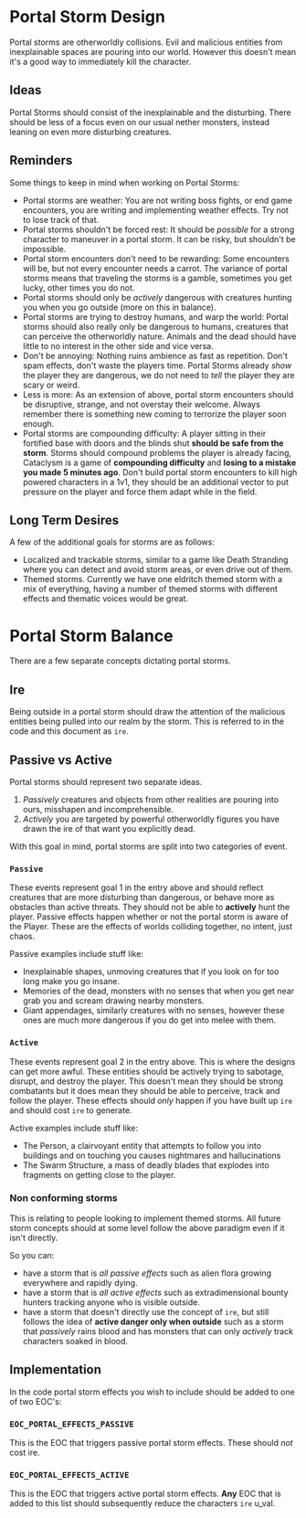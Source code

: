 # Portal Storm Design
Portal storms are otherworldly collisions. Evil and malicious entities from inexplainable spaces are pouring into our world. However this doesn't mean it's a good way to immediately kill the character.

## Ideas
Portal Storms should consist of the inexplainable and the disturbing.  There should be less of a focus even on our usual nether monsters, instead leaning on even more disturbing creatures. 

## Reminders
Some things to keep in mind when working on Portal Storms:
* Portal storms are weather: You are not writing boss fights, or end game encounters, you are writing and implementing weather effects. Try not to lose track of that.
* Portal storms shouldn't be forced rest: It should be *possible* for a strong character to maneuver in a portal storm. It can be risky, but shouldn't be impossible.
* Portal storm encounters don't need to be rewarding: Some encounters will be, but not every encounter needs a carrot. The variance of portal storms means that traveling the storms is a gamble, sometimes you get lucky, other times you do not.
* Portal storms should only be *actively* dangerous with creatures hunting you when you go outside (more on this in balance).
* Portal storms are trying to destroy humans, and warp the world: Portal storms should also really only be dangerous to humans, creatures that can perceive the otherworldly nature. Animals and the dead should have little to no interest in the other side and vice versa.
* Don't be annoying: Nothing ruins ambience as fast as repetition. Don't spam effects, don't waste the players time. Portal Storms already *show* the player they are dangerous, we do not need to *tell* the player they are scary or weird.
* Less is more: As an extension of above, portal storm encounters should be disruptive, strange, and not overstay their welcome. Always remember there is something new coming to terrorize the player soon enough.
* Portal storms are compounding difficulty: A player sitting in their fortified base with doors and the blinds shut **should be safe from the storm**. Storms should compound problems the player is already facing, Cataclysm is a game of **compounding difficulty** and **losing to a mistake you made 5 minutes ago**. Don't build portal storm encounters to kill high powered characters in a 1v1, they should be an additional vector to put pressure on the player and force them adapt while in the field.

## Long Term Desires
A few of the additional goals for storms are as follows:

* Localized and trackable storms, similar to a game like Death Stranding where you can detect and avoid storm areas, or even drive out of them.
* Themed storms. Currently we have one eldritch themed storm with a mix of everything, having a number of themed storms with different effects and thematic voices would be great.

# Portal Storm Balance
There are a few separate concepts dictating portal storms.

## Ire
Being outside in a portal storm should draw the attention of the malicious entities being pulled into our realm by the storm. This is referred to in the code and this document as `ire`.

## Passive vs Active
Portal storms should represent two separate ideas.
1. *Passively* creatures and objects from other realities are pouring into ours, misshapen and incomprehensible.
2. *Actively* you are targeted by powerful otherworldly figures you have drawn the ire of that want you explicitly dead.

With this goal in mind, portal storms are split into two categories of event. 

### `Passive` 
These events represent goal 1 in the entry above and should reflect creatures that are more disturbing than dangerous, or behave more as obstacles than active threats. They should not be able to **actively** hunt the player. Passive effects happen whether or not the portal storm is aware of the Player. These are the effects of worlds colliding together, no intent, just chaos. 

Passive examples include stuff like:
* Inexplainable shapes, unmoving creatures that if you look on for too long make you go insane.
* Memories of the dead, monsters with no senses that when you get near grab you and scream drawing nearby monsters.
* Giant appendages, similarly creatures with no senses, however these ones are much more dangerous if you do get into melee with them.

### `Active`
These events represent goal 2 in the entry above. This is where the designs can get more awful. These entities should be actively trying to sabotage, disrupt, and destroy the player. This doesn't mean they should be strong combatants but it does mean they should be able to perceive, track and follow the player.  These effects should *only* happen if you have built up `ire` and should cost `ire` to generate.

Active examples include stuff like:
* The Person, a clairvoyant entity that attempts to follow you into buildings and on touching you causes nightmares and hallucinations
* The Swarm Structure, a mass of deadly blades that explodes into fragments on getting close to the player.

### Non conforming storms
This is relating to people looking to implement themed storms. All future storm concepts should at some level follow the above paradigm even if it isn't directly.

So you can:
  * have a storm that is *all passive effects* such as alien flora growing everywhere and rapidly dying.
  * have a storm that is *all active effects* such as extradimensional bounty hunters tracking anyone who is visible outside.
  * have a storm that doesn't directly use the concept of `ire`, but still follows the idea of **active danger only when outside** such as a storm that *passively* rains blood and has monsters that can only *actively* track characters soaked in blood.


## Implementation
In the code portal storm effects you wish to include should be added to one of two EOC's: 

### `EOC_PORTAL_EFFECTS_PASSIVE`
This is the EOC that triggers passive portal storm effects. These should *not* cost ire.

### `EOC_PORTAL_EFFECTS_ACTIVE`
This is the EOC that triggers active portal storm effects. **Any** EOC that is added to this list should subsequently reduce the characters `ire` u_val.
